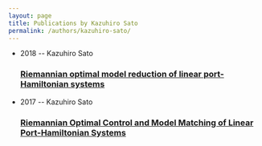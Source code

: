 ```yaml
---
layout: page
title: Publications by Kazuhiro Sato
permalink: /authors/kazuhiro-sato/
---
```


<ul class="post-list">
<li><span class='post-meta'>2018 -- Kazuhiro Sato</span><h3><a class='post-link' href='../../riemannian-optimal-model-reduction-of-linear-port-hamiltonian-systems'>Riemannian optimal model reduction of linear port-Hamiltonian systems</a></h3></li>
<li><span class='post-meta'>2017 -- Kazuhiro Sato</span><h3><a class='post-link' href='../../riemannian-optimal-control-and-model-matching-of-linear-port-hamiltonian-systems'>Riemannian Optimal Control and Model Matching of Linear Port-Hamiltonian Systems</a></h3></li>

</ul>
